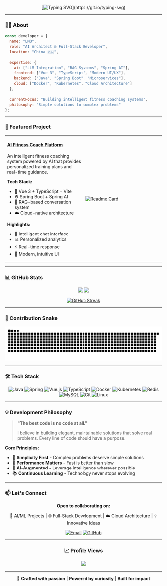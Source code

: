<div align="center">

[![Typing SVG](https://readme-typing-svg.herokuapp.com?font=Fira+Code&weight=600&size=50&pause=1000&color=6366F1&center=true&vCenter=true&width=600&height=100&lines=Hi+%F0%9F%91%8B+I'm+LMQ;AI+Architect;Full-Stack+Developer;Welcome+to+my+GitHub!)](https://git.io/typing-svg)

</div>

---

### 👨‍💻 About

```javascript
const developer = {
  name: "LMQ",
  role: "AI Architect & Full-Stack Developer",
  location: "China 🇨🇳",

  expertise: {
    ai: ["LLM Integration", "RAG Systems", "Spring AI"],
    frontend: ["Vue 3", "TypeScript", "Modern UI/UX"],
    backend: ["Java", "Spring Boot", "Microservices"],
    cloud: ["Docker", "Kubernetes", "Cloud Architecture"]
  },

  currentFocus: "Building intelligent fitness coaching systems",
  philosophy: "Simple solutions to complex problems"
};
```

---

### 🚀 Featured Project

<table>
<tr>
<td width="50%">

#### [AI Fitness Coach Platform](https://github.com/lmqvq/mq-ai-agent-frontend)

An intelligent fitness coaching system powered by AI that provides personalized training plans and real-time guidance.

**Tech Stack:**
- 🎨 Vue 3 + TypeScript + Vite
- ⚙️ Spring Boot + Spring AI
- 🤖 RAG-based conversation system
- ☁️ Cloud-native architecture

**Highlights:**
- 🤖 Intelligent chat interface
- 📊 Personalized analytics
- ⚡ Real-time response
- 🎨 Modern, intuitive UI

</td>
<td width="50%">

[![Readme Card](https://github-readme-stats.vercel.app/api/pin/?username=lmqvq&repo=mq-ai-agent-frontend&theme=radical&hide_border=true&bg_color=0d1117)](https://github.com/lmqvq/mq-ai-agent-frontend)

</td>
</tr>
</table>

---

### 📊 GitHub Stats

<div align="center">
  <img height="180em" src="https://github-readme-stats.vercel.app/api?username=lmqvq&show_icons=true&theme=radical&include_all_commits=true&count_private=true&hide_border=true&bg_color=0d1117"/>
  <img height="180em" src="https://github-readme-stats.vercel.app/api/top-langs/?username=lmqvq&layout=compact&langs_count=8&theme=radical&hide_border=true&bg_color=0d1117"/>
</div>

<div align="center">
  
[![GitHub Streak](https://github-readme-streak-stats.herokuapp.com/?user=lmqvq&theme=radical&hide_border=true&background=0d1117)](https://git.io/streak-stats)

</div>

---

### 🐍 Contribution Snake

<div align="center">
  
![Snake animation](https://raw.githubusercontent.com/lmqvq/lmqvq/output/github-contribution-grid-snake.svg)

</div>

---

### 🛠️ Tech Stack

<div align="center">

![Java](https://img.shields.io/badge/Java-ED8B00?style=for-the-badge&logo=openjdk&logoColor=white)
![Spring](https://img.shields.io/badge/Spring-6DB33F?style=for-the-badge&logo=spring&logoColor=white)
![Vue.js](https://img.shields.io/badge/Vue.js-35495E?style=for-the-badge&logo=vue.js&logoColor=4FC08D)
![TypeScript](https://img.shields.io/badge/TypeScript-007ACC?style=for-the-badge&logo=typescript&logoColor=white)
![Docker](https://img.shields.io/badge/Docker-2496ED?style=for-the-badge&logo=docker&logoColor=white)
![Kubernetes](https://img.shields.io/badge/Kubernetes-326CE5?style=for-the-badge&logo=kubernetes&logoColor=white)
![Redis](https://img.shields.io/badge/Redis-DC382D?style=for-the-badge&logo=redis&logoColor=white)
![MySQL](https://img.shields.io/badge/MySQL-4479A1?style=for-the-badge&logo=mysql&logoColor=white)
![Git](https://img.shields.io/badge/Git-F05032?style=for-the-badge&logo=git&logoColor=white)
![Linux](https://img.shields.io/badge/Linux-FCC624?style=for-the-badge&logo=linux&logoColor=black)

</div>

---

### 💡 Development Philosophy

> **"The best code is no code at all."**
> 
> I believe in building elegant, maintainable solutions that solve real problems. Every line of code should have a purpose.

**Core Principles:**

- 🎯 **Simplicity First** - Complex problems deserve simple solutions
- 🚀 **Performance Matters** - Fast is better than slow
- 🤖 **AI-Augmented** - Leverage intelligence wherever possible
- 📚 **Continuous Learning** - Technology never stops evolving

---

### 📫 Let's Connect

<div align="center">

**Open to collaborating on:**

🤖 AI/ML Projects | 🌐 Full-Stack Development | ☁️ Cloud Architecture | 💡 Innovative Ideas

[![Email](https://img.shields.io/badge/Email-D14836?style=for-the-badge&logo=gmail&logoColor=white)](mailto:your-email@example.com)
[![GitHub](https://img.shields.io/badge/GitHub-100000?style=for-the-badge&logo=github&logoColor=white)](https://github.com/lmqvq)

</div>

---

<div align="center">

### 📈 Profile Views

![](https://komarev.com/ghpvc/?username=lmqvq&color=blueviolet&style=for-the-badge)

---

💜 **Crafted with passion** | **Powered by curiosity** | **Built for impact**

</div>


